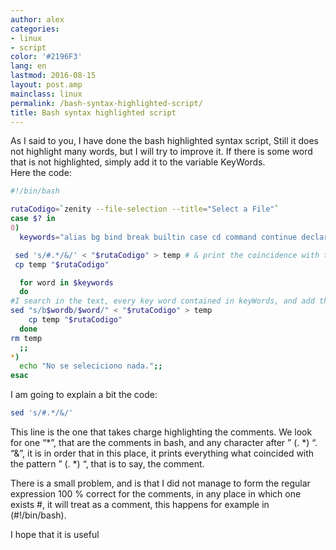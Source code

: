 ```yaml
---
author: alex
categories:
- linux
- script
color: '#2196F3'
lang: en
lastmod: 2016-08-15
layout: post.amp
mainclass: linux
permalink: /bash-syntax-highlighted-script/
title: Bash syntax highlighted script
---
```


As I said to you, I have done the bash highlighted syntax script, Still it does not highlight many words, but I will try to improve it. If there is some word that is not highlighted, simply add it to the variable KeyWords.<br /> Here the code:


```bash
#!/bin/bash

rutaCodigo=`zenity --file-selection --title="Select a File"`
case $? in
0)
  keywords="alias bg bind break builtin case cd command continue declare dirs disown do done echo elif else enable-in esac eval exec exit export fc fg fi for function getopts hash help history if in jobs kill let local logout popd pushd pwd read readonly return select set shift suspend test then time times trap type typeset ulimit umask unalias unset until wait while sed rm IFS cp mv mkdir"

 sed 's/#.*/&/' < "$rutaCodigo" > temp # & print the coincidence with the pattern
 cp temp "$rutaCodigo"

  for word in $keywords
  do
#I search in the text, every key word contained in keyWords, and add the label
sed "s/b$wordb/$word/" < "$rutaCodigo" > temp
    cp temp "$rutaCodigo"
  done
rm temp
  ;;
*)
  echo "No se seleciciono nada.";;
esac
```

I am going to explain a bit the code:

```bash
sed 's/#.*/&/'
```

This line is the one that takes charge highlighting the comments. We look for one &#8220;\*&#8221;, that are the comments in bash, and any character after &#8221; (. \*) &#8220;. &#8220;&&#8221;, it is in order that in this place, it prints everything what coincided with the pattern &#8221; (. *) &#8220;, that is to say, the comment.

There is a small problem, and is that I did not manage to form the regular expression 100 % correct for the comments, in any place in which one exists #, it will treat as a comment, this happens for example in (#!/bin/bash).

I hope that it is useful